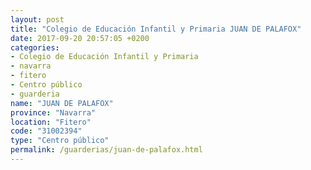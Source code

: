 ```yaml
---
layout: post
title: "Colegio de Educación Infantil y Primaria JUAN DE PALAFOX"
date: 2017-09-20 20:57:05 +0200
categories:
- Colegio de Educación Infantil y Primaria
- navarra
- fitero
- Centro público
- guarderia
name: "JUAN DE PALAFOX"
province: "Navarra"
location: "Fitero"
code: "31002394"
type: "Centro público"
permalink: /guarderias/juan-de-palafox.html
---
```

